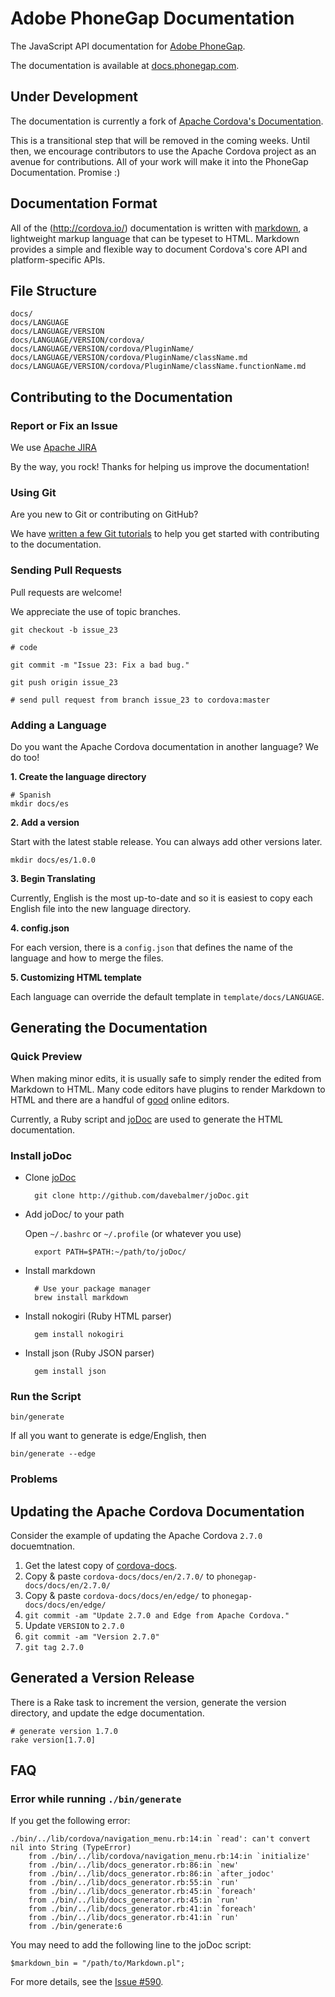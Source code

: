 Adobe PhoneGap Documentation
============================

The JavaScript API documentation for [Adobe PhoneGap](http://phonegap.com/).

The documentation is available at [docs.phonegap.com](http://docs.phonegap.com/).

Under Development
-----------------

The documentation is currently a fork of [Apache Cordova's Documentation](https://git-wip-us.apache.org/repos/asf?p=cordova-docs.git;a=summary).

This is a transitional step that will be removed in the coming weeks. Until then,
we encourage contributors to use the Apache Cordova project as an avenue
for contributions. All of your work will make it into the PhoneGap Documentation.
Promise :)

Documentation Format
--------------------

All of the (http://cordova.io/) documentation is written with [markdown](http://daringfireball.net/projects/markdown/syntax), a lightweight markup language that can be typeset to HTML. Markdown provides a simple and flexible way to document Cordova's core API and platform-specific APIs.

File Structure
--------------

    docs/
    docs/LANGUAGE
    docs/LANGUAGE/VERSION
    docs/LANGUAGE/VERSION/cordova/
    docs/LANGUAGE/VERSION/cordova/PluginName/
    docs/LANGUAGE/VERSION/cordova/PluginName/className.md
    docs/LANGUAGE/VERSION/cordova/PluginName/className.functionName.md

Contributing to the Documentation
---------------------------------

### Report or Fix an Issue

We use [Apache JIRA](https://issues.apache.org/jira/browse/CB)

By the way, you rock! Thanks for helping us improve the documentation!

### Using Git

Are you new to Git or contributing on GitHub?

We have [written a few Git tutorials](http://wiki.apache.org/cordova/ContributorWorkflow)
to help you get started with contributing to the documentation.

### Sending Pull Requests

Pull requests are welcome!

We appreciate the use of topic branches.

    git checkout -b issue_23

    # code

    git commit -m "Issue 23: Fix a bad bug."

    git push origin issue_23

    # send pull request from branch issue_23 to cordova:master

### Adding a Language

Do you want the Apache Cordova documentation in another language? We do too!

__1. Create the language directory__

    # Spanish
    mkdir docs/es

__2. Add a version__

Start with the latest stable release. You can always add other versions later.

    mkdir docs/es/1.0.0

__3. Begin Translating__

Currently, English is the most up-to-date and so it is easiest to copy each English
file into the new language directory.

__4. config.json__

For each version, there is a `config.json` that defines the name of the language and
how to merge the files.

__5. Customizing HTML template__

Each language can override the default template in `template/docs/LANGUAGE`.

Generating the Documentation
----------------------------

### Quick Preview

When making minor edits, it is usually safe to simply render the edited from
Markdown to HTML. Many code editors have plugins to render Markdown to HTML
and there are a handful of [good](http://dillinger.io/) online editors.

Currently, a Ruby script and [joDoc](http://github.com/davebalmer/jodoc) are used to generate the HTML documentation.

### Install joDoc

- Clone [joDoc](http://github.com/davebalmer/jodoc)

        git clone http://github.com/davebalmer/joDoc.git
        
- Add joDoc/ to your path
    
  Open `~/.bashrc` or `~/.profile` (or whatever you use)

        export PATH=$PATH:~/path/to/joDoc/
    
- Install markdown

        # Use your package manager
        brew install markdown

- Install nokogiri (Ruby HTML parser)

        gem install nokogiri

- Install json (Ruby JSON parser)

        gem install json

### Run the Script

    bin/generate

If all you want to generate is edge/English, then

    bin/generate --edge

### Problems
    
Updating the Apache Cordova Documentation
-----------------------------------------

Consider the example of updating the Apache Cordova `2.7.0` docuemtnation.

1. Get the latest copy of [cordova-docs](https://github.com/apache/cordova-docs).
1. Copy & paste `cordova-docs/docs/en/2.7.0/` to `phonegap-docs/docs/en/2.7.0/`
1. Copy & paste `cordova-docs/docs/en/edge/` to `phonegap-docs/docs/en/edge/`
1. `git commit -am "Update 2.7.0 and Edge from Apache Cordova."`
1. Update `VERSION` to `2.7.0`
1. `git commit -am "Version 2.7.0"`
1. `git tag 2.7.0`

Generated a Version Release
---------------------------

There is a Rake task to increment the version, generate the version directory, and update the edge documentation.

    # generate version 1.7.0
    rake version[1.7.0]

FAQ
---

### Error while running `./bin/generate`

If you get the following error:

    ./bin/../lib/cordova/navigation_menu.rb:14:in `read': can't convert nil into String (TypeError)
        from ./bin/../lib/cordova/navigation_menu.rb:14:in `initialize'
        from ./bin/../lib/docs_generator.rb:86:in `new'
        from ./bin/../lib/docs_generator.rb:86:in `after_jodoc'
        from ./bin/../lib/docs_generator.rb:55:in `run'
        from ./bin/../lib/docs_generator.rb:45:in `foreach'
        from ./bin/../lib/docs_generator.rb:45:in `run'
        from ./bin/../lib/docs_generator.rb:41:in `foreach'
        from ./bin/../lib/docs_generator.rb:41:in `run'
        from ./bin/generate:6

You may need to add the following line to the joDoc script:

    $markdown_bin = "/path/to/Markdown.pl";

For more details, see the [Issue #590](https://issues.apache.org/jira/browse/CB-590).

